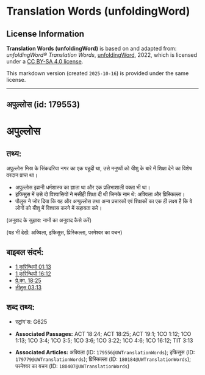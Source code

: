 # Translation Words (unfoldingWord)

## License Information

**Translation Words (unfoldingWord)** is based on and adapted from: _unfoldingWord® Translation Words_, [unfoldingWord](https://unfoldingword.org/utw), 2022, which is licensed under a [CC BY-SA 4.0 license](https://creativecommons.org/licenses/by-sa/4.0/legalcode.en).

This markdown version (created `2025-10-16`) is provided under the same license.



--------------------------------

## अपुल्लोस (id: 179553)

अपुल्लोस
========

तथ्य:
-----

अपुल्लोस मिस्र के सिंकदरिया नगर का एक यहूदी था, उसे मनुष्यों को यीशु के बारे में शिक्षा देने का विशेष वरदान प्राप्त था।

* अपुल्लोस इब्रानी धर्मशास्त्र का ज्ञाता था और एक प्रतिभाशाली वक्ता भी था।
* इफिसुस में उसे दो विश्वासियों ने मसीही शिक्षा दी थी जिनके नाम थे: अक्विला और प्रिस्किल्ला।
* पौलुस ने जोर दिया कि वह और अप्पुल्लोस तथा अन्य प्रचारकों एवं शिक्षकों का एक ही लक्ष्य है कि वे लोगों को यीशु में विश्वास करने में सहायता करे।

(अनुवाद के सुझाव: नामों का अनुवाद कैसे करें)

(यह भी देखें: अक्विला, इफिसुस, प्रिस्किल्ला, परमेश्वर का वचन)

बाइबल संदर्भ:
-------------

* [1 कुरिन्थियों 01:13](https://ref.ly/1Cor0:0)
* [1 कुरिन्थियों 16:12](https://ref.ly/1Cor0:0)
* [प्रे.का. 18:25](https://ref.ly/Acts18:25)
* [तीतुस 03:13](https://ref.ly/Titus3:13)

शब्द तथ्य:
----------

* स्ट्रांग'स: G625

* **Associated Passages:** ACT 18:24; ACT 18:25; ACT 19:1; 1CO 1:12; 1CO 1:13; 1CO 3:4; 1CO 3:5; 1CO 3:6; 1CO 3:22; 1CO 4:6; 1CO 16:12; TIT 3:13
* **Associated Articles:** अक्विला (ID: `179556@UWTranslationWords`); इफिसुस (ID: `179779@UWTranslationWords`); प्रिस्किल्ला (ID: `180184@UWTranslationWords`); परमेश्‍वर का वचन (ID: `180407@UWTranslationWords`)

